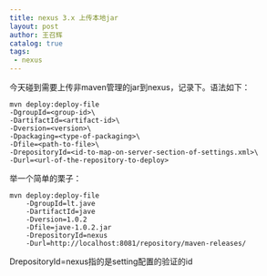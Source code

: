 ```yaml
---
title: nexus 3.x 上传本地jar
layout: post
author: 王召辉
catalog: true
tags: 
 - nexus
---
```


今天碰到需要上传非maven管理的jar到nexus，记录下。语法如下：

```
mvn deploy:deploy-file 
-DgroupId=<group-id>\
-DartifactId=<artifact-id>\
-Dversion=<version>\
-Dpackaging=<type-of-packaging>\
-Dfile=<path-to-file>\
-DrepositoryId=<id-to-map-on-server-section-of-settings.xml>\
-Durl=<url-of-the-repository-to-deploy>
```

举一个简单的栗子：

```
mvn deploy:deploy-file 
    -DgroupId=lt.jave 
    -DartifactId=jave 
    -Dversion=1.0.2 
    -Dfile=jave-1.0.2.jar 
    -DrepositoryId=nexus 
    -Durl=http://localhost:8081/repository/maven-releases/
```

DrepositoryId=nexus指的是setting配置的验证的id